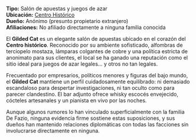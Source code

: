 **Tipo:** Salón de apuestas y juegos de azar  
**Ubicación:** [Centro Histórico](Centro%20Histórico.md)  
**Dueño:** Anónimo (presunto propietario extranjero)  
**Afiliaciones:** No afiliado directamente a ninguna familia conocida

El **Gilded Cat** es un elegante salón de apuestas ubicado en el corazón del **Centro histórico**. Reconocido por su ambiente sofisticado, alfombras de terciopelo mostaza, lámparas colgantes de cobre y una política estricta de anonimato para sus clientes, el local se ha ganado una reputación como el sitio ideal para juegos de azar legales… y otros no tan legales.

Frecuentado por empresarios, políticos menores y figuras del bajo mundo, el **Gilded Cat** mantiene un perfil cuidadosamente equilibrado: ni demasiado escandaloso para despertar investigaciones, ni tan oculto como para parecer clandestino. El bar adjunto ofrece whisky escocés envejecido, cócteles artesanales y un pianista en vivo por las noches.

Aunque algunos rumores lo han vinculado superficialmente con la familia De Fazio, ninguna evidencia firme sostiene estas suposiciones, y sus dueños han mantenido relaciones diplomáticas con todas las facciones sin involucrarse directamente en ninguna.